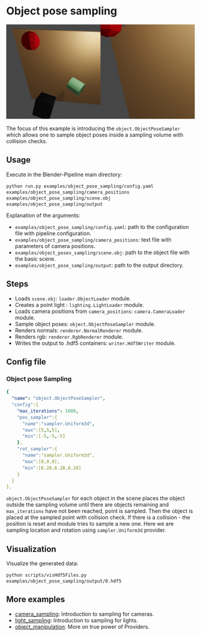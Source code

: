# Object pose sampling

![](rendering.png)

The focus of this example is introducing the `object.ObjectPoseSampler` which allows one to sample object poses inside a sampling volume with collision checks.

## Usage

Execute in the Blender-Pipeline main directory:

```
python run.py examples/object_pose_sampling/config.yaml examples/object_pose_sampling/camera_positions examples/object_pose_sampling/scene.obj examples/object_pose_sampling/output
``` 

Explanation of the arguments:
* `examples/object_pose_sampling/config.yaml`: path to the configuration file with pipeline configuration.
* `examples/object_pose_sampling/camera_positions`: text file with parameters of camera positions.
* `examples/object_poses_sampling/scene.obj`: path to the object file with the basic scene.
* `examples/object_pose_sampling/output`: path to the output directory.

## Steps

* Loads `scene.obj`: `loader.ObjectLoader` module.
* Creates a point light : `lighting.LightLoader` module.
* Loads camera positions from `camera_positions`: `camera.CameraLoader` module.
* Sample object poses: `object.ObjectPoseSampler` module.
* Renders normals: `renderer.NormalRenderer` module.
* Renders rgb: `renderer.RgbRenderer` module.
* Writes the output to .hdf5 containers: `writer.Hdf5Writer` module.

## Config file

### Object pose Sampling

```yaml
{
  "name": "object.ObjectPoseSampler",
  "config":{
    "max_iterations": 1000,
    "pos_sampler":{
      "name":"sampler.Uniform3d",
      "max":[5,5,5],
      "min":[-5,-5,-5]
    },
    "rot_sampler":{
      "name":"sampler.Uniform3d",
      "max":[0,0,0],
      "min":[6.28,6.28,6.28]
    }
  }
},
```
 
`object.ObjectPoseSampler` for each object in the scene places the object outside the sampling volume until there are objects remaining and `max_iterations` have not been reached, point is sampled.
Then the object is placed at the sampled point with collision check. If there is a collision - the position is reset and module tries to sample a new one.
Here we are sampling location and rotation using `sampler.Uniform3d` provider.

## Visualization

Visualize the generated data:

```
python scripts/visHdf5Files.py examples/object_pose_sampling/output/0.hdf5
```

## More examples

* [camera_sampling](../camera_sampling): Introduction to sampling for cameras.
* [light_sampling](../light_sampling): Introduction to sampling for lights.
* [object_manipulation](../object_manipulation): More on true power of Providers.